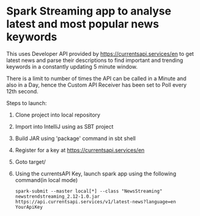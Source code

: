 # Spark Streaming app to analyse latest and most popular news keywords
This uses Developer API provided by https://currentsapi.services/en to get latest news and parse their descriptions to find important and trending keywords in a constantly updating 5 minute window.

There is a limit to number of times the API can be called in a Minute and also in a Day, hence the Custom API Receiver has been set to Poll every 12th second. 

Steps to launch:
1. Clone project into local repository 
2. Import into IntelliJ using as SBT project
3. Build JAR using 'package' command in sbt shell
4. Register for a key at https://currentsapi.services/en 
5. Goto target/<yourSparkVersion> 
6. Using the currentsAPI Key, launch spark app using the following command(in local mode)

    `spark-submit --master local[*] --class "NewsStreaming" newstrendstreaming_2.12-1.0.jar https://api.currentsapi.services/v1/latest-news?language=en YourApiKey`

